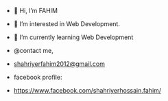 - 👋 Hi, I’m FAHIM
- 👀 I’m interested in Web Development.
- 🌱 I’m currently learning Web Development

- @contact me, 
- shahriyerfahim2012@gmail.com
- facebook profile:
- https://www.facebook.com/shahriyerhossain.fahim/

<!---
FAHIM-33/FAHIM-33 is a ✨ special ✨ repository because its `README.md` (this file) appears on your GitHub profile.
You can click the Preview link to take a look at your changes.
--->
